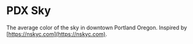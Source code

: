 # PDX Sky

The average color of the sky in downtown Portland Oregon. Inspired by [https://nskyc.com](https://nskyc.com).
